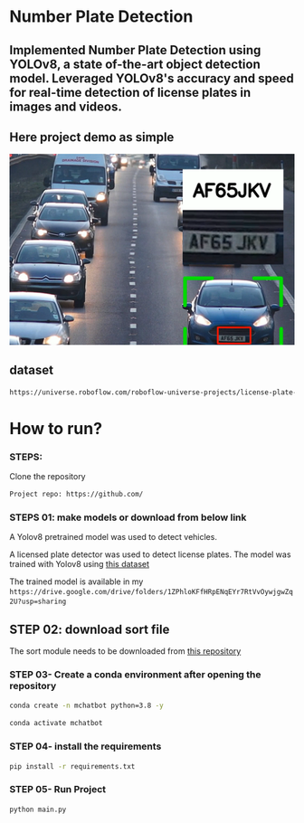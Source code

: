# Number Plate Detection
## Implemented Number Plate Detection using YOLOv8, a state of-the-art object detection model. Leveraged YOLOv8's accuracy and speed for real-time detection of license plates in images and videos.
## Here project demo as simple

![Image 1](images/workingImages.png)

## dataset
```bash
https://universe.roboflow.com/roboflow-universe-projects/license-plate-recognition-rxg4e/dataset/4
```

# How to run?
### STEPS:

Clone the repository

```bash
Project repo: https://github.com/
```
### STEPS 01: make models or download from below link

A Yolov8 pretrained model was used to detect vehicles.

A licensed plate detector was used to detect license plates. The model was trained with Yolov8 using [this dataset](https://universe.roboflow.com/roboflow-universe-projects/license-plate-recognition-rxg4e/dataset/4)

The trained model is available in my ```https://drive.google.com/drive/folders/1ZPhloKFfHRpENqEYr7RtVvOywjgwZq2U?usp=sharing ```

## STEP 02: download sort file

The sort module needs to be downloaded from [this repository](https://github.com/abewley/sort)

### STEP 03- Create a conda environment after opening the repository

```bash
conda create -n mchatbot python=3.8 -y
```

```bash
conda activate mchatbot
```

### STEP 04- install the requirements
```bash
pip install -r requirements.txt
```
### STEP 05- Run Project
```bash
python main.py
```
